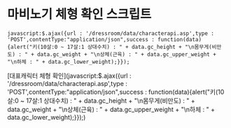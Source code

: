 # 마비노기 체형 확인 스크립트

```javascript:$.ajax({url : '/dressroom/data/characterapi.asp',type : 'POST',contentType:"application/json",success : function(data){alert("키(10살:0 ~ 17살:1 상대수치) : " + data.gc_height + "\n몸무게(비만도) : " + data.gc_weight + "\n상체(근육) : " + data.gc_upper_weight + "\n하체 : " + data.gc_lower_weight);}});```

[대표캐릭터 체형 확인](javascript:$.ajax({url : '/dressroom/data/characterapi.asp',type : 'POST',contentType:"application/json",success : function(data){alert("키(10살:0 ~ 17살:1 상대수치) : " + data.gc_height + "\n몸무게(비만도) : " + data.gc_weight + "\n상체(근육) : " + data.gc_upper_weight + "\n하체 : " + data.gc_lower_weight);}});)